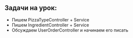 ## Задачи на урок:

- Пишем PizzaTypeController + Service
- Пишем IngredientController + Service
- Обсуждаем UserOrderController и начинаем его писать